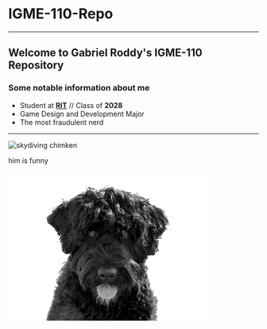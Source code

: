 # IGME-110-Repo
---
## Welcome to Gabriel Roddy's IGME-110 Repository
### Some notable information about me
- Student at [**RIT**](https://www.rit.edu/) // Class of **2028**
- Game Design and Development Major
- The most fraudulent nerd
---
![skydiving chimken](https://preview.redd.it/which-came-first-the-chicken-or-the-egg-mystery-solved-the-v0-ulnjojwqirdc1.jpeg?auto=webp&s=46eaefa3e860afb1e856eb163fd605794a0d6874)

him is funny

![hmmmmm](md-images/cassie.jpg)
